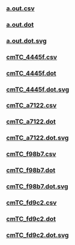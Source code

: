 ### [a.out.csv](a.out.csv)
### [a.out.dot](a.out.dot)
### [a.out.dot.svg](a.out.dot.svg)
### [cmTC_4445f.csv](cmTC_4445f.csv)
### [cmTC_4445f.dot](cmTC_4445f.dot)
### [cmTC_4445f.dot.svg](cmTC_4445f.dot.svg)
### [cmTC_a7122.csv](cmTC_a7122.csv)
### [cmTC_a7122.dot](cmTC_a7122.dot)
### [cmTC_a7122.dot.svg](cmTC_a7122.dot.svg)
### [cmTC_f98b7.csv](cmTC_f98b7.csv)
### [cmTC_f98b7.dot](cmTC_f98b7.dot)
### [cmTC_f98b7.dot.svg](cmTC_f98b7.dot.svg)
### [cmTC_fd9c2.csv](cmTC_fd9c2.csv)
### [cmTC_fd9c2.dot](cmTC_fd9c2.dot)
### [cmTC_fd9c2.dot.svg](cmTC_fd9c2.dot.svg)
